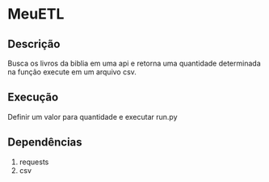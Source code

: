 # MeuETL

## Descrição
Busca os livros da biblia em uma api e retorna uma quantidade determinada na função execute em um arquivo csv.

## Execução
Definir um valor para quantidade e executar run.py

## Dependências
  1. requests
  2. csv
